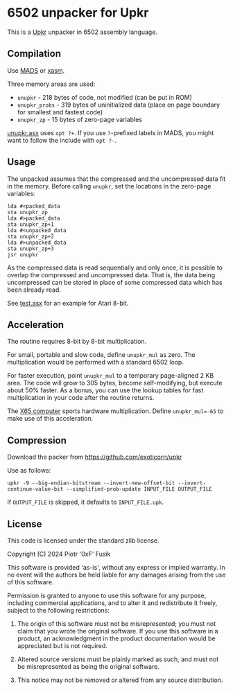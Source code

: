 6502 unpacker for Upkr
======================

This is a [Upkr](https://github.com/exoticorn/upkr) unpacker in 6502 assembly language.

Compilation
-----------

Use [MADS](http://mads.atari8.info) or [xasm](https://github.com/pfusik/xasm).

Three memory areas are used:

* `unupkr` - 218 bytes of code, not modified (can be put in ROM)
* `unupkr_probs` - 319 bytes of uninitialized data (place on page boundary for smallest and fastest code)
* `unupkr_zp` - 15 bytes of zero-page variables

[unupkr.asx](unupkr.asx) uses `opt ?+`. If you use `?`-prefixed
labels in MADS, you might want to follow the include with `opt ?-`.

Usage
-----

The unpacked assumes that the compressed and the uncompressed data fit in the memory. 
Before calling `unupkr`, set the locations in the zero-page variables:

    lda #<packed_data
    sta unupkr_zp
    lda #>packed_data
    sta unupkr_zp+1
    lda #<unpacked_data
    sta unupkr_zp+2
    lda #>unpacked_data
    sta unupkr_zp+3
    jsr unupkr

As the compressed data is read sequentially and only once, it is possible to overlap
the compressed and uncompressed data. That is, the data being uncompressed can be stored
in place of some compressed data which has been already read.

See [test.asx](test.asx) for an example for Atari 8-bit.

Acceleration
------------

The routine requires 8-bit by 8-bit multiplication.

For small, portable and slow code, define `unupkr_mul` as zero.
The multiplication would be performed with a standard 6502 loop.

For faster execution, point `unupkr_mul` to a temporary page-aligned 2 KB area.
The code will grow to 305 bytes, become self-modifying, but execute about 50% faster.
As a bonus, you can use the lookup tables for fast multiplication in your code
after the routine returns.

The [X65 computer](https://x65.zone) sports hardware multiplication.
Define `unupkr_mul=-65` to make use of this acceleration.

Compression
-----------

Download the packer from https://github.com/exoticorn/upkr

Use as follows:

    upkr -9 --big-endian-bitstream --invert-new-offset-bit --invert-continue-value-bit --simplified-prob-update INPUT_FILE OUTPUT_FILE

If `OUTPUT_FILE` is skipped, it defaults to `INPUT_FILE.upk`.

License
-------

This code is licensed under the standard zlib license.

Copyright (C) 2024 Piotr '0xF' Fusik

This software is provided 'as-is', without any express or implied
warranty.  In no event will the authors be held liable for any damages
arising from the use of this software.

Permission is granted to anyone to use this software for any purpose,
including commercial applications, and to alter it and redistribute it
freely, subject to the following restrictions:

1. The origin of this software must not be misrepresented; you must not
   claim that you wrote the original software. If you use this software
   in a product, an acknowledgment in the product documentation would be
   appreciated but is not required.

2. Altered source versions must be plainly marked as such, and must not be
   misrepresented as being the original software.

3. This notice may not be removed or altered from any source distribution.
